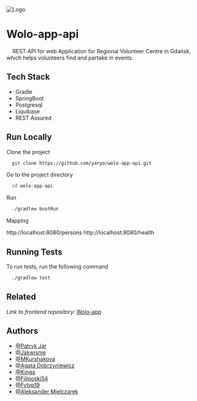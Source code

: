 ![Logo](https://lh3.googleusercontent.com/u/0/drive-viewer/AFGJ81pDUC-p27-JgkYha-SJLH3VCntUJGGnNXBSmvo_K8iBFZYgmUJsGL7wPyqGyQoMokWFDQWM735seWNP3NsM9PqEeHGV_w=w1920-h941)

# Wolo-app-api

 
 
REST API for web Application for Regional Volunteer Centre in Gdańsk, which helps volunteers find and partake in events.


## Tech Stack

- Gradle
- SpringBoot
- Postgresql
- Liquibase
- REST Assured




## Run Locally

Clone the project

```bash
  git clone https://github.com/yarpo/wolo-app-api.git
```

Go to the project directory

```bash
  cd wolo-app-api
```


Run

```bash
  ./gradlew bootRun
```

Mapping

http://localhost:8080/persons
http://localhost:8080/health



## Running Tests

To run tests, run the following command

```bash
  ./gradlew test
```


## Related

 _Link to frontend repository:_
[Wolo-app](https://github.com/yarpo/wolo-app.git)


## Authors

- [@Patryk Jar](https://github.com/yarpo)
- [@Jakwisnie](https://github.com/Jakwisnie)
- [@MKurshakova](https://github.com/MKurshakova)
- [@Agata Dobrzyniewicz](https://github.com/ayakiriya)
- [@Kinga](https://github.com/KinWaj)
- [@Filiposki54](https://github.com/Filiposki54)
- [@Fylyp19](https://github.com/Fylyp19)
- [@Aleksander Mielczarek](https://github.com/15465)
